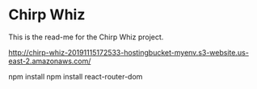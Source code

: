 # Chirp Whiz

This is the read-me for the Chirp Whiz project.

http://chirp-whiz-20191115172533-hostingbucket-myenv.s3-website.us-east-2.amazonaws.com/

npm install
npm install react-router-dom
